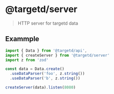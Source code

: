 # @targetd/server

> HTTP server for targetd data

## Exammple

```typescript
import { Data } from '@targetd/api',
import { createServer } from '@targetd/server'
import z from 'zod'

const data = Data.create()
  .useDataParser('foo', z.string())
  .useDataParser('b', z.string())

createServer(data).listen(8080)
```
